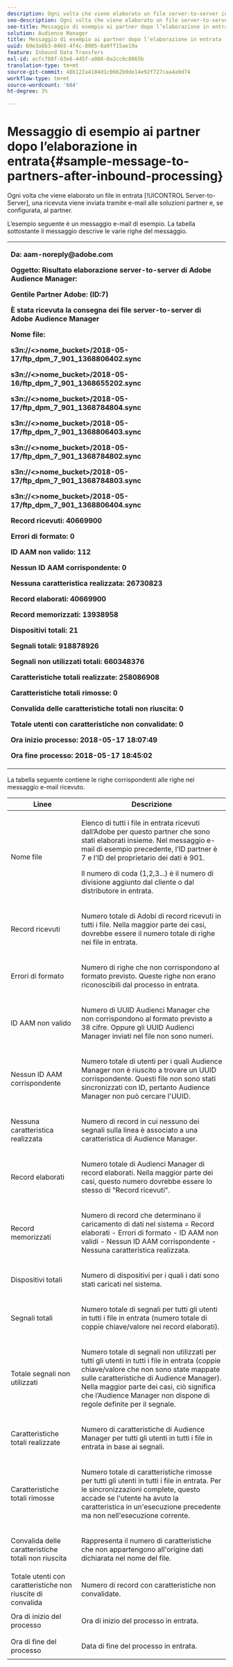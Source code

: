 ```yaml
---
description: Ogni volta che viene elaborato un file server-to-server in entrata, una ricevuta viene inviata tramite e-mail alle soluzioni partner e, se configurata, al partner.
seo-description: Ogni volta che viene elaborato un file server-to-server in entrata, una ricevuta viene inviata tramite e-mail alle soluzioni partner e, se configurata, al partner.
seo-title: Messaggio di esempio ai partner dopo l’elaborazione in entrata
solution: Audience Manager
title: Messaggio di esempio ai partner dopo l’elaborazione in entrata
uuid: 69e3a8b3-8465-4f4c-8005-8a9ff15ae19a
feature: Inbound Data Transfers
exl-id: acfc788f-63e6-445f-a086-0a2cc6c8865b
translation-type: tm+mt
source-git-commit: 48b122a4184d1c0662b9de14e92f727caa4a9d74
workflow-type: tm+mt
source-wordcount: '664'
ht-degree: 3%

---
```


# Messaggio di esempio ai partner dopo l’elaborazione in entrata{#sample-message-to-partners-after-inbound-processing}

Ogni volta che viene elaborato un file in entrata [!UICONTROL Server-to-Server], una ricevuta viene inviata tramite e-mail alle soluzioni partner e, se configurata, al partner.

<!-- r_inbound_message.xml -->

L’esempio seguente è un messaggio e-mail di esempio. La tabella sottostante il messaggio descrive le varie righe del messaggio.

<table id="table_F579C2278A044213BFCEF97F3BEC2C0C"> 
 <tbody> 
  <tr> 
   <td colname="col1"> <p> <b>Da: aam-noreply@adobe.com  </b> </p> <p> <b>Oggetto: Risultato elaborazione server-to-server di Adobe Audience Manager:</b> </p> <p> <b>Gentile Partner Adobe: (ID:7)</b> <b></b> </p> <p> <b>È stata ricevuta la consegna dei file server-to-server di Adobe Audience Manager</b> </p> <p> <b>Nome file:</b> <i></i> </p> <p> <b> s3n://&lt;&gt;nome_bucket&gt;</i>/2018-05-17/ftp_dpm_7_901_1368806402.sync</b><i> </i></p> <p> <b> s3n://&lt;&gt;nome_bucket&gt;</i>/2018-05-16/ftp_dpm_7_901_1368655202.sync  </b><i> </i></p> <p> <b>s3n://&lt;&gt;nome_bucket&gt;</i>/2018-05-17/ftp_dpm_7_901_1368784804.sync  </b><i> </i></p> <p> <b>s3n://&lt;&gt;nome_bucket&gt;</i>/2018-05-17/ftp_dpm_7_901_1368806403.sync  </b><i> </i></p> <p> <b>s3n://&lt;&gt;nome_bucket&gt;</i>/2018-05-17/ftp_dpm_7_901_1368784802.sync  </b><i> </i></p> <p> <b>s3n://&lt;&gt;nome_bucket&gt;</i>/2018-05-17/ftp_dpm_7_901_1368784803.sync  </b><i> </i></p> <p> <b>s3n://&lt;&gt;nome_bucket&gt;</i>/2018-05-17/ftp_dpm_7_901_1368806404.sync</b><i> </i></p> <p> <b>Record ricevuti: 40669900</b> </p> <p><b>Errori di formato: 0</b> </p> <p> <b>ID AAM non valido: 112  </b> </p> <p> <b>Nessun ID AAM corrispondente: 0  </b> </p> <p> <b>Nessuna caratteristica realizzata: 26730823  </b> </p> <p> <b>Record elaborati: 40669900  </b> </p> <p> <b>Record memorizzati: 13938958  </b> </p> <p> <b>Dispositivi totali: 21  </b> </p> <p> <b>Segnali totali: 918878926  </b> </p> <p> <b>Segnali non utilizzati totali: 660348376  </b> </p> <p> <b>Caratteristiche totali realizzate: 258086908  </b> </p> <p> <b>Caratteristiche totali rimosse: 0  </b> </p> <p> <b>Convalida delle caratteristiche totali non riuscita: 0  </b> </p> <p> <b>Totale utenti con caratteristiche non convalidate: 0  </b> </p> <p> <b>Ora inizio processo: 2018-05-17 18:07:49  </b> </p> <p> <b>Ora fine processo: 2018-05-17 18:45:02</b> </p> </td> 
  </tr> 
 </tbody> 
</table>

La tabella seguente contiene le righe corrispondenti alle righe nel messaggio e-mail ricevuto.

<table id="table_93076D46AC50411395E72B9B987E99BE"> 
 <thead> 
  <tr> 
   <th colname="col1" class="entry"> Linee </th> 
   <th colname="col2" class="entry"> Descrizione </th> 
  </tr> 
 </thead>
 <tbody> 
  <tr> 
   <td colname="col1"> Nome file </td> 
   <td colname="col2"> <p>Elenco di tutti i file in entrata ricevuti dall’Adobe per questo partner che sono stati elaborati insieme. Nel messaggio e-mail di esempio precedente, l’ID partner è 7 e l’ID del proprietario dei dati è 901. </p> <p>Il numero di coda (1,2,3...) è il numero di divisione aggiunto dal cliente o dal distributore in entrata. </p> </td> 
  </tr> 
  <tr> 
   <td colname="col1"> Record ricevuti </td> 
   <td colname="col2"> <p>Numero totale di Adobi di record ricevuti in tutti i file. Nella maggior parte dei casi, dovrebbe essere il numero totale di righe nei file in entrata. </p> </td> 
  </tr> 
  <tr> 
   <td colname="col1"> Errori di formato </td> 
   <td colname="col2"> <p>Numero di righe che non corrispondono al formato previsto. Queste righe non erano riconoscibili dal processo in entrata. </p> </td> 
  </tr> 
  <tr> 
   <td colname="col1"> ID AAM non valido </td> 
   <td colname="col2"> <p>Numero di UUID Audienci Manager che non corrispondono al formato previsto a 38 cifre. Oppure gli UUID Audienci Manager inviati nel file non sono numeri. </p> </td> 
  </tr> 
  <tr> 
   <td colname="col1"> Nessun ID AAM corrispondente </td> 
   <td colname="col2"> <p>Numero totale di utenti per i quali Audience Manager non è riuscito a trovare un UUID corrispondente. Questi file non sono stati sincronizzati con ID, pertanto Audience Manager non può cercare l'UUID. </p> </td> 
  </tr> 
  <tr> 
   <td colname="col1"> Nessuna caratteristica realizzata </td> 
   <td colname="col2"> <p>Numero di record in cui nessuno dei segnali sulla linea è associato a una caratteristica di Audience Manager. </p> </td> 
  </tr> 
  <tr> 
   <td colname="col1"> Record elaborati </td> 
   <td colname="col2"> <p>Numero totale di Audienci Manager di record elaborati. Nella maggior parte dei casi, questo numero dovrebbe essere lo stesso di "Record ricevuti". </p> </td> 
  </tr> 
  <tr> 
   <td colname="col1"> Record memorizzati </td> 
   <td colname="col2"> <p>Numero di record che determinano il caricamento di dati nel sistema = Record elaborati - Errori di formato - ID AAM non validi - Nessun ID AAM corrispondente - Nessuna caratteristica realizzata. </p> </td> 
  </tr> 
  <tr> 
   <td colname="col1"> Dispositivi totali </td> 
   <td colname="col2"> <p>Numero di dispositivi per i quali i dati sono stati caricati nel sistema. </p> </td> 
  </tr> 
  <tr> 
   <td colname="col1"> Segnali totali </td> 
   <td colname="col2"> <p> Numero totale di segnali per tutti gli utenti in tutti i file in entrata (numero totale di coppie chiave/valore nei record elaborati). </p> </td> 
  </tr> 
  <tr> 
   <td colname="col1"> Totale segnali non utilizzati </td> 
   <td colname="col2"> <p>Numero totale di segnali non utilizzati per tutti gli utenti in tutti i file in entrata (coppie chiave/valore che non sono state mappate sulle caratteristiche di Audience Manager). Nella maggior parte dei casi, ciò significa che l’Audience Manager non dispone di regole definite per il segnale. </p> </td> 
  </tr> 
  <tr> 
   <td colname="col1"> Caratteristiche totali realizzate </td> 
   <td colname="col2"> <p>Numero di caratteristiche di Audience Manager per tutti gli utenti in tutti i file in entrata in base ai segnali. </p> </td> 
  </tr> 
  <tr> 
   <td colname="col1"> Caratteristiche totali rimosse </td> 
   <td colname="col2"> <p> Numero totale di caratteristiche rimosse per tutti gli utenti in tutti i file in entrata. Per le sincronizzazioni complete, questo accade se l'utente ha avuto la caratteristica in un'esecuzione precedente ma non nell'esecuzione corrente. </p> </td> 
  </tr> 
  <tr> 
   <td colname="col1"> Convalida delle caratteristiche totali non riuscita </td> 
   <td colname="col2"> <p>Rappresenta il numero di caratteristiche che non appartengono all'origine dati dichiarata nel nome del file. </p> </td> 
  </tr> 
  <tr> 
   <td colname="col1"> Totale utenti con caratteristiche non riuscite di convalida </td> 
   <td colname="col2"> <p>Numero di record con caratteristiche non convalidate. </p> </td> 
  </tr> 
  <tr> 
   <td colname="col1"> Ora di inizio del processo </td> 
   <td colname="col2"> <p>Ora di inizio del processo in entrata. </p> </td> 
  </tr> 
  <tr> 
   <td colname="col1"> Ora di fine del processo </td> 
   <td colname="col2"> <p>Data di fine del processo in entrata. </p> </td> 
  </tr> 
 </tbody> 
</table>
